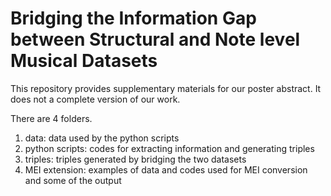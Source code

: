 # Bridging the Information Gap between Structural and Note level Musical Datasets
This repository provides supplementary materials for our poster abstract. 
It does not a complete version of our work.

There are 4 folders.
1. data: data used by the python scripts
2. python scripts: codes for extracting information and generating triples
3. triples: triples generated by bridging the two datasets
4. MEI extension: examples of  data and codes used for MEI conversion and some of the output 